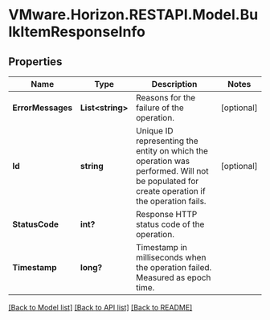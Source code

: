 # VMware.Horizon.RESTAPI.Model.BulkItemResponseInfo
## Properties

Name | Type | Description | Notes
------------ | ------------- | ------------- | -------------
**ErrorMessages** | **List&lt;string&gt;** | Reasons for the failure of the operation. | [optional] 
**Id** | **string** | Unique ID representing the entity on which the operation was performed. Will not be populated for create operation if the operation fails. | [optional] 
**StatusCode** | **int?** | Response HTTP status code of the operation. | 
**Timestamp** | **long?** | Timestamp in milliseconds when the operation failed. Measured as epoch time. | 

[[Back to Model list]](../README.md#documentation-for-models) [[Back to API list]](../README.md#documentation-for-api-endpoints) [[Back to README]](../README.md)

